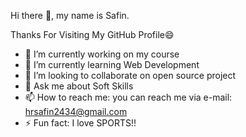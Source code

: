  Hi there 👋, my name is Safin.
 
 Thanks For Visiting My GitHub Profile😄

- 🔭 I’m currently working on my course
- 🌱 I’m currently learning Web Development
- 👯 I’m looking to collaborate on open source project
- 💬 Ask me about Soft Skills
- 📫 How to reach me: you can reach me via e-mail: hrsafin2434@gmail.com
- ⚡ Fun fact: I love SPORTS!!


